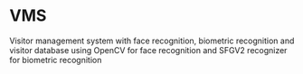 # VMS

Visitor management system with face recognition, biometric recognition and visitor database using OpenCV for face recognition and SFGV2 recognizer for biometric recognition
